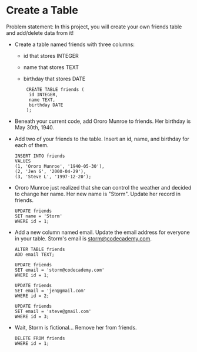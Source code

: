 # Create a Table

Problem statement: In this project, you will create your own friends table and add/delete data from it!

* Create a table named friends with three columns:
  * id that stores INTEGER
  * name that stores TEXT
  * birthday that stores DATE

         CREATE TABLE friends (
          id INTEGER,
          name TEXT,
          birthday DATE
         );

* Beneath your current code, add Ororo Munroe to friends. Her birthday is May 30th, 1940.
* Add two of your friends to the table. Insert an id, name, and birthday for each of them.

      INSERT INTO friends
      VALUES 
      (1, 'Ororo Munroe', '1940-05-30'),
      (2, 'Jen G', '2000-04-29'),
      (3, 'Steve L', '1997-12-20');

* Ororo Munroe just realized that she can control the weather and decided to change her name. Her new name is "Storm". Update her record in friends.

      UPDATE friends
      SET name = 'Storm'
      WHERE id = 1;

* Add a new column named email. Update the email address for everyone in your table. Storm's email is storm@codecademy.com.

      ALTER TABLE friends
      ADD email TEXT;

      UPDATE friends
      SET email = 'storm@codecademy.com'
      WHERE id = 1;

      UPDATE friends
      SET email = 'jen@gmail.com'
      WHERE id = 2;

      UPDATE friends 
      SET email = 'steve@gmail.com'
      WHERE id = 3;

* Wait, Storm is fictional... Remove her from friends.

      DELETE FROM friends
      WHERE id = 1;
